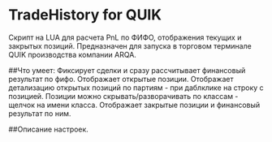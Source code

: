 # TradeHistory for QUIK
Скрипт на LUA для расчета PnL по ФИФО, отображения текущих и закрытых позиций.
Предназначен для запуска в торговом терминале QUIK производства компании ARQA.

##Что умеет:
Фиксирует сделки и сразу рассчитывает финансовый результат по фифо.
Отображает открытые позиции.
Отображает детализацию открытых позиций по партиям - при даблклике на строку с позицией.
Позиции можно скрывать/разворачивать по классам - щелчок на имени класса.
Отображает закрытые позиции и финансовый результат по ним.

##Описание настроек.

